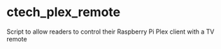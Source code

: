 # ctech_plex_remote
Script to allow readers to control their Raspberry Pi Plex client with a TV remote
